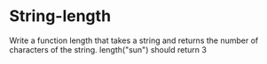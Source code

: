 # String-length
Write a function length that takes a string and returns the number of characters of the string. length("sun") should return 3
